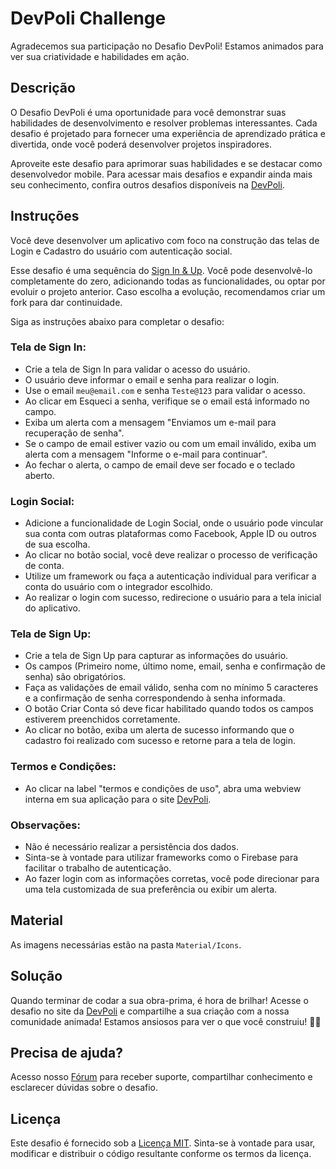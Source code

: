 # DevPoli Challenge

Agradecemos sua participação no Desafio DevPoli! Estamos animados para ver sua criatividade e habilidades em ação.

## Descrição

O Desafio DevPoli é uma oportunidade para você demonstrar suas habilidades de desenvolvimento e resolver problemas interessantes. Cada desafio é projetado para fornecer uma experiência de aprendizado prática e divertida, onde você poderá desenvolver projetos inspiradores.

Aproveite este desafio para aprimorar suas habilidades e se destacar como desenvolvedor mobile. Para acessar mais desafios e expandir ainda mais seu conhecimento, confira outros desafios disponíveis na [DevPoli](https://devpoli.com/challenges).

## Instruções

Você deve desenvolver um aplicativo com foco na construção das telas de Login e Cadastro do usuário com autenticação social.

Esse desafio é uma sequência do [Sign In & Up](https://devpoli.com/challenges/signin-signup). Você pode desenvolvê-lo completamente do zero, adicionando todas as funcionalidades, ou optar por evoluir o projeto anterior. Caso escolha a evolução, recomendamos criar um fork para dar continuidade.
 
Siga as instruções abaixo para completar o desafio:

### Tela de Sign In:

- Crie a tela de Sign In para validar o acesso do usuário.
- O usuário deve informar o email e senha para realizar o login.
- Use o email `meu@email.com` e senha `Teste@123` para validar o acesso.
- Ao clicar em Esqueci a senha, verifique se o email está informado no campo.
- Exiba um alerta com a mensagem "Enviamos um e-mail para recuperação de senha".
- Se o campo de email estiver vazio ou com um email inválido, exiba um alerta com a mensagem "Informe o e-mail para continuar".
- Ao fechar o alerta, o campo de email deve ser focado e o teclado aberto.

### Login Social:

- Adicione a funcionalidade de Login Social, onde o usuário pode vincular sua conta com outras plataformas como Facebook, Apple ID ou outros de sua escolha.
- Ao clicar no botão social, você deve realizar o processo de verificação de conta.
- Utilize um framework ou faça a autenticação individual para verificar a conta do usuário com o integrador escolhido.
- Ao realizar o login com sucesso, redirecione o usuário para a tela inicial do aplicativo.

### Tela de Sign Up:

- Crie a tela de Sign Up para capturar as informações do usuário.
- Os campos (Primeiro nome, último nome, email, senha e confirmação de senha) são obrigatórios.
- Faça as validações de email válido, senha com no mínimo 5 caracteres e a confirmação de senha correspondendo à senha informada.
- O botão Criar Conta só deve ficar habilitado quando todos os campos estiverem preenchidos corretamente.
- Ao clicar no botão, exiba um alerta de sucesso informando que o cadastro foi realizado com sucesso e retorne para a tela de login.

### Termos e Condições:

- Ao clicar na label "termos e condições de uso", abra uma webview interna em sua aplicação para o site [DevPoli](https://devpoli.com).

### Observações:

- Não é necessário realizar a persistência dos dados.
- Sinta-se à vontade para utilizar frameworks como o Firebase para facilitar o trabalho de autenticação.
- Ao fazer login com as informações corretas, você pode direcionar para uma tela customizada de sua preferência ou exibir um alerta.
    
## Material

As imagens necessárias estão na pasta `Material/Icons`.

## Solução

Quando terminar de codar a sua obra-prima, é hora de brilhar! Acesse o desafio no site da [DevPoli](https://devpoli.com/challenges) e compartilhe a sua criação com a nossa comunidade animada! Estamos ansiosos para ver o que você construiu! 🚀😄

## Precisa de ajuda?

Acesso nosso [Fórum](https://devpoli.com/forum/devpoli-challenge) para receber suporte, compartilhar conhecimento e esclarecer dúvidas sobre o desafio.


## Licença

Este desafio é fornecido sob a [Licença MIT](https://opensource.org/licenses/MIT). Sinta-se à vontade para usar, modificar e distribuir o código resultante conforme os termos da licença.
